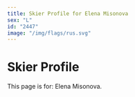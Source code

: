 ```yaml
---
title: Skier Profile for Elena Misonova
sex: "L"
id: "2447"
image: "/img/flags/rus.svg" 
---
```


# Skier Profile

This page is for: Elena Misonova.
    